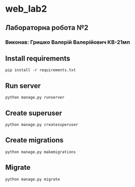 # web_lab2

## Лабораторна робота №2
### Виконав: Гришко Валерій Валерійович КВ-21мп


## Install requirements
```pip install -r requirements.txt```
## Run server
```python manage.py runserver```
## Create superuser
```python manage.py createsuperuser```
## Create migrations
```python manage.py makemigrations```
## Migrate
```python manage.py migrate```